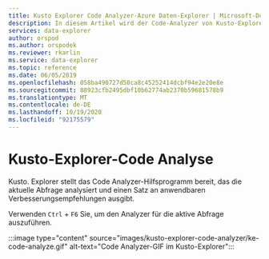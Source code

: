 ```yaml
---
title: Kusto Explorer Code Analyzer-Azure Daten-Explorer | Microsoft-Dokumentation
description: In diesem Artikel wird der Code-Analyzer von Kusto-Explorer in Azure Daten-Explorer beschrieben.
services: data-explorer
author: orspod
ms.author: orspodek
ms.reviewer: rkarlin
ms.service: data-explorer
ms.topic: reference
ms.date: 06/05/2019
ms.openlocfilehash: 058ba490727d50ca8c45252414dcbf94e2e20e8e
ms.sourcegitcommit: 88923cfb2495dbf10b62774ab2370b59681578b9
ms.translationtype: MT
ms.contentlocale: de-DE
ms.lasthandoff: 10/19/2020
ms.locfileid: "92175579"
---
```

# <a name="kusto-explorer-code-analyzer"></a>Kusto-Explorer-Code Analyse

Kusto. Explorer stellt das Code Analyzer-Hilfsprogramm bereit, das die aktuelle Abfrage analysiert und einen Satz an anwendbaren Verbesserungsempfehlungen ausgibt. 

Verwenden `Ctrl` + `F6` Sie, um den Analyzer für die aktive Abfrage auszuführen.

:::image type="content" source="images/kusto-explorer-code-analyzer/ke-code-analyze.gif" alt-text="Code Analyzer-GIF im Kusto-Explorer":::
